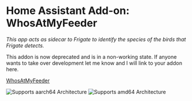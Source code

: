# Home Assistant Add-on: WhosAtMyFeeder

_This app acts as sidecar to Frigate to identify the species of the birds that Frigate detects._

This addon is now deprecated and is in a non-working state. If anyone wants to take over development let me know and I will link to your addon here.

[WhosAtMyFeeder](https://github.com/mmcc-xx/WhosAtMyFeeder/)

![Supports aarch64 Architecture][aarch64-shield]
![Supports amd64 Architecture][amd64-shield]

[aarch64-shield]: https://img.shields.io/badge/aarch64-yes-green.svg
[amd64-shield]: https://img.shields.io/badge/amd64-yes-green.svg
